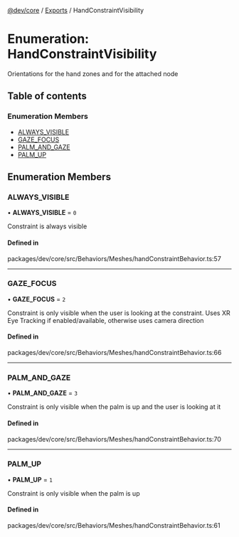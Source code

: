 [@dev/core](../README.md) / [Exports](../modules.md) / HandConstraintVisibility

# Enumeration: HandConstraintVisibility

Orientations for the hand zones and for the attached node

## Table of contents

### Enumeration Members

- [ALWAYS\_VISIBLE](HandConstraintVisibility.md#always_visible)
- [GAZE\_FOCUS](HandConstraintVisibility.md#gaze_focus)
- [PALM\_AND\_GAZE](HandConstraintVisibility.md#palm_and_gaze)
- [PALM\_UP](HandConstraintVisibility.md#palm_up)

## Enumeration Members

### ALWAYS\_VISIBLE

• **ALWAYS\_VISIBLE** = ``0``

Constraint is always visible

#### Defined in

packages/dev/core/src/Behaviors/Meshes/handConstraintBehavior.ts:57

___

### GAZE\_FOCUS

• **GAZE\_FOCUS** = ``2``

Constraint is only visible when the user is looking at the constraint.
Uses XR Eye Tracking if enabled/available, otherwise uses camera direction

#### Defined in

packages/dev/core/src/Behaviors/Meshes/handConstraintBehavior.ts:66

___

### PALM\_AND\_GAZE

• **PALM\_AND\_GAZE** = ``3``

Constraint is only visible when the palm is up and the user is looking at it

#### Defined in

packages/dev/core/src/Behaviors/Meshes/handConstraintBehavior.ts:70

___

### PALM\_UP

• **PALM\_UP** = ``1``

Constraint is only visible when the palm is up

#### Defined in

packages/dev/core/src/Behaviors/Meshes/handConstraintBehavior.ts:61
